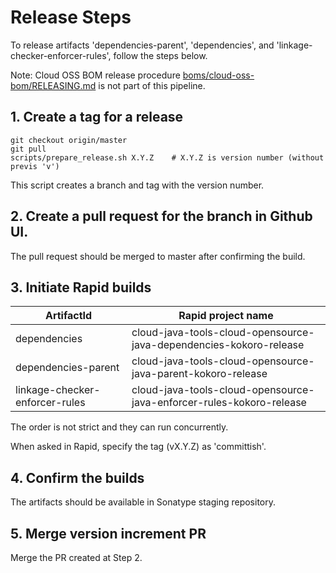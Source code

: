 # Release Steps

To release artifacts 'dependencies-parent', 'dependencies', and 'linkage-checker-enforcer-rules',
follow the steps below.

Note: Cloud OSS BOM release procedure [boms/cloud-oss-bom/RELEASING.md](boms/cloud-oss-bom/RELEASING.md)
is not part of this pipeline.

## 1. Create a tag for a release

```
git checkout origin/master
git pull
scripts/prepare_release.sh X.Y.Z    # X.Y.Z is version number (without previs 'v')
```

This script creates a branch and tag with the version number.

## 2. Create a pull request for the branch in Github UI.

The pull request should be merged to master after confirming the build.

## 3. Initiate Rapid builds

| ArtifactId | Rapid project name |
| ---------- | ------------------ |
|dependencies| cloud-java-tools-cloud-opensource-java-dependencies-kokoro-release|
|dependencies-parent| cloud-java-tools-cloud-opensource-java-parent-kokoro-release|
|linkage-checker-enforcer-rules|cloud-java-tools-cloud-opensource-java-enforcer-rules-kokoro-release|

The order is not strict and they can run concurrently.

When asked in Rapid, specify the tag (vX.Y.Z) as 'committish'.

## 4. Confirm the builds

The artifacts should be available in Sonatype staging repository.

## 5. Merge version increment PR

Merge the PR created at Step 2.
